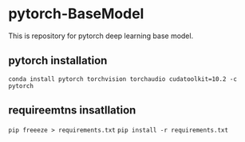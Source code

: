 # pytorch-BaseModel

This is repository for pytorch deep learning base model.

## pytorch installation

``` conda install pytorch torchvision torchaudio cudatoolkit=10.2 -c pytorch ```

## requireemtns insatllation
``` pip freeeze > requirements.txt ```
``` pip install -r requirements.txt ```

